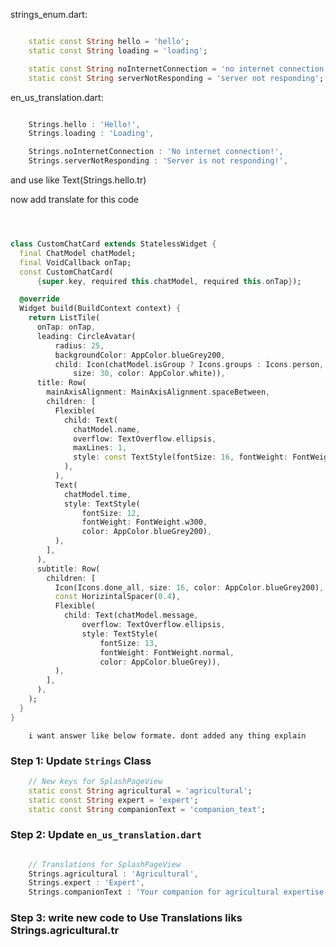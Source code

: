 

strings_enum.dart:
```dart

    static const String hello = 'hello';
    static const String loading = 'loading';

    static const String noInternetConnection = 'no internet connection';
    static const String serverNotResponding = 'server not responding';

```
en_us_translation.dart:
```dart

    Strings.hello : 'Hello!',
    Strings.loading : 'Loading',

    Strings.noInternetConnection : 'No internet connection!',
    Strings.serverNotResponding : 'Server is not responding!',

```
and use like Text(Strings.hello.tr)

now add translate for this code

```dart



class CustomChatCard extends StatelessWidget {
  final ChatModel chatModel;
  final VoidCallback onTap;
  const CustomChatCard(
      {super.key, required this.chatModel, required this.onTap});

  @override
  Widget build(BuildContext context) {
    return ListTile(
      onTap: onTap,
      leading: CircleAvatar(
          radius: 25,
          backgroundColor: AppColor.blueGrey200,
          child: Icon(chatModel.isGroup ? Icons.groups : Icons.person,
              size: 30, color: AppColor.white)),
      title: Row(
        mainAxisAlignment: MainAxisAlignment.spaceBetween,
        children: [
          Flexible(
            child: Text(
              chatModel.name,
              overflow: TextOverflow.ellipsis,
              maxLines: 1,
              style: const TextStyle(fontSize: 16, fontWeight: FontWeight.bold),
            ),
          ),
          Text(
            chatModel.time,
            style: TextStyle(
                fontSize: 12,
                fontWeight: FontWeight.w300,
                color: AppColor.blueGrey200),
          ),
        ],
      ),
      subtitle: Row(
        children: [
          Icon(Icons.done_all, size: 16, color: AppColor.blueGrey200),
          const HorizintalSpacer(0.4),
          Flexible(
            child: Text(chatModel.message,
                overflow: TextOverflow.ellipsis,
                style: TextStyle(
                    fontSize: 13,
                    fontWeight: FontWeight.normal,
                    color: AppColor.blueGrey)),
          ),
        ],
      ),
    );
  }
}

```

        i want answer like below formate. dont added any thing explain 
### Step 1: Update `Strings` Class

```dart
    // New keys for SplashPageView
    static const String agricultural = 'agricultural';
    static const String expert = 'expert';
    static const String companionText = 'companion_text';

```

### Step 2: Update `en_us_translation.dart`

```dart

    // Translations for SplashPageView
    Strings.agricultural : 'Agricultural',
    Strings.expert : 'Expert',
    Strings.companionText : 'Your companion for agricultural expertise',

```

### Step 3: write new code to Use Translations liks Strings.agricultural.tr

```dart



```
